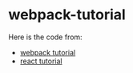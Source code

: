 # webpack-tutorial

Here is the code from:

- [webpack tutorial][]
- [react tutorial][]

[webpack tutorial]: http://webpack.github.io/docs/tutorials/getting-started/
[react tutorial]: http://tylermcginnis.com/react-js-tutorial-1-5-utilizing-webpack-and-babel-to-build-a-react-js-app/
